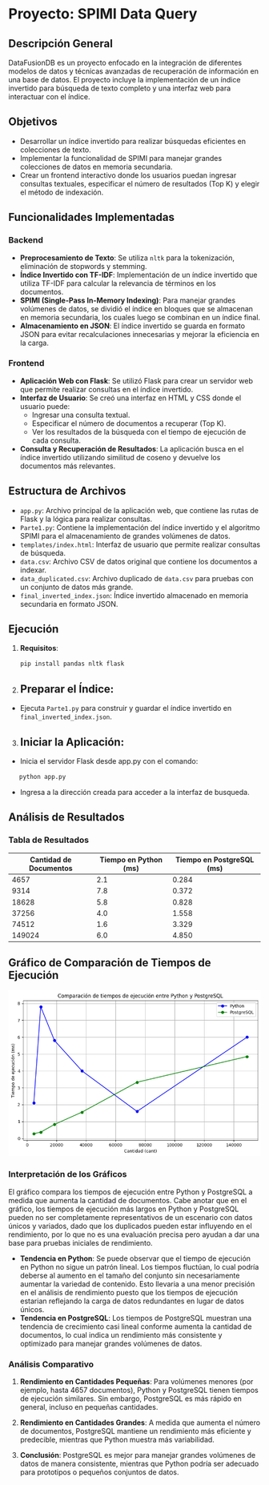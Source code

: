 # Proyecto: SPIMI Data Query

## Descripción General
DataFusionDB es un proyecto enfocado en la integración de diferentes modelos de datos y técnicas avanzadas de recuperación de información en una base de datos. El proyecto incluye la implementación de un índice invertido para búsqueda de texto completo y una interfaz web para interactuar con el índice.

## Objetivos
- Desarrollar un índice invertido para realizar búsquedas eficientes en colecciones de texto.
- Implementar la funcionalidad de SPIMI para manejar grandes colecciones de datos en memoria secundaria.
- Crear un frontend interactivo donde los usuarios puedan ingresar consultas textuales, especificar el número de resultados (Top K) y elegir el método de indexación.

## Funcionalidades Implementadas

### Backend
- **Preprocesamiento de Texto**: Se utiliza `nltk` para la tokenización, eliminación de stopwords y stemming.
- **Índice Invertido con TF-IDF**: Implementación de un índice invertido que utiliza TF-IDF para calcular la relevancia de términos en los documentos.
- **SPIMI (Single-Pass In-Memory Indexing)**: Para manejar grandes volúmenes de datos, se dividió el índice en bloques que se almacenan en memoria secundaria, los cuales luego se combinan en un índice final.
- **Almacenamiento en JSON**: El índice invertido se guarda en formato JSON para evitar recalculaciones innecesarias y mejorar la eficiencia en la carga.

### Frontend
- **Aplicación Web con Flask**: Se utilizó Flask para crear un servidor web que permite realizar consultas en el índice invertido.
- **Interfaz de Usuario**: Se creó una interfaz en HTML y CSS donde el usuario puede:
  - Ingresar una consulta textual.
  - Especificar el número de documentos a recuperar (Top K).
  - Ver los resultados de la búsqueda con el tiempo de ejecución de cada consulta.
- **Consulta y Recuperación de Resultados**: La aplicación busca en el índice invertido utilizando similitud de coseno y devuelve los documentos más relevantes.

## Estructura de Archivos

- `app.py`: Archivo principal de la aplicación web, que contiene las rutas de Flask y la lógica para realizar consultas.
- `Parte1.py`: Contiene la implementación del índice invertido y el algoritmo SPIMI para el almacenamiento de grandes volúmenes de datos.
- `templates/index.html`: Interfaz de usuario que permite realizar consultas de búsqueda.
- `data.csv`: Archivo CSV de datos original que contiene los documentos a indexar.
- `data_duplicated.csv`: Archivo duplicado de `data.csv` para pruebas con un conjunto de datos más grande.
- `final_inverted_index.json`: Índice invertido almacenado en memoria secundaria en formato JSON.

## Ejecución

1. **Requisitos**: 
   ```bash
   pip install pandas nltk flask


2. ## Preparar el Índice:
- Ejecuta `Parte1.py` para construir y guardar el índice invertido en `final_inverted_index.json`.

3. ## Iniciar la Aplicación:
- Inicia el servidor Flask desde app.py con el comando:
```bash
   python app.py
```
- Ingresa a la dirección creada para acceder a la interfaz de busqueda.


## Análisis de Resultados

### Tabla de Resultados

| Cantidad de Documentos | Tiempo en Python (ms) | Tiempo en PostgreSQL (ms) |
|------------------------|-----------------------|---------------------------|
| 4657                   | 2.1                   | 0.284                     |
| 9314                   | 7.8                   | 0.372                     |
| 18628                  | 5.8                   | 0.828                     |
| 37256                  | 4.0                   | 1.558                     |
| 74512                  | 1.6                   | 3.329                     |
| 149024                 | 6.0                   | 4.850                     |

## Gráfico de Comparación de Tiempos de Ejecución

![Comparación de Tiempos de Ejecución entre Python y PostgreSQL](images/ejemplo.jpg)


### Interpretación de los Gráficos

El gráfico compara los tiempos de ejecución entre Python y PostgreSQL a medida que aumenta la cantidad de documentos.
Cabe anotar que en el gráfico, los tiempos de ejecución más largos en Python y PostgreSQL pueden no ser completamente representativos de un escenario con datos únicos y variados, dado que los duplicados pueden estar influyendo en el rendimiento, por lo que no es una evaluación precisa pero ayudan a dar una base para pruebas iniciales de rendimiento.
- **Tendencia en Python**: Se puede observar que el tiempo de ejecución en Python no sigue un patrón lineal. Los tiempos fluctúan, lo cual podría deberse al aumento en el tamaño del conjunto sin necesariamente aumentar la variedad de contenido. Esto llevaria a una menor precisión en el análisis de rendimiento puesto que los tiempos de ejecución estarian reflejando la carga de datos redundantes en lugar de datos únicos.
- **Tendencia en PostgreSQL**: Los tiempos de PostgreSQL muestran una tendencia de crecimiento casi lineal conforme aumenta la cantidad de documentos, lo cual indica un rendimiento más consistente y optimizado para manejar grandes volúmenes de datos.

### Análisis Comparativo

1. **Rendimiento en Cantidades Pequeñas**: Para volúmenes menores (por ejemplo, hasta 4657 documentos), Python y PostgreSQL tienen tiempos de ejecución similares. Sin embargo, PostgreSQL es más rápido en general, incluso en pequeñas cantidades.
  
2. **Rendimiento en Cantidades Grandes**: A medida que aumenta el número de documentos, PostgreSQL mantiene un rendimiento más eficiente y predecible, mientras que Python muestra más variabilidad.

3. **Conclusión**: PostgreSQL es mejor para manejar grandes volúmenes de datos de manera consistente, mientras que Python podría ser adecuado para prototipos o pequeños conjuntos de datos.

